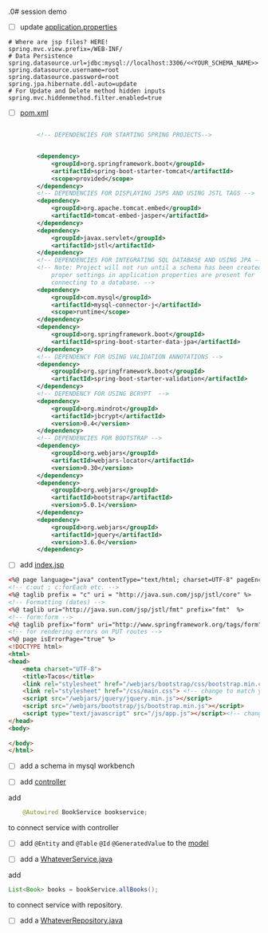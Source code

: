 .0# session demo

- [ ] update [application.properties](src/main/resources/application.properties)

```
# Where are jsp files? HERE!
spring.mvc.view.prefix=/WEB-INF/
# Data Persistence
spring.datasource.url=jdbc:mysql://localhost:3306/<<YOUR_SCHEMA_NAME>>
spring.datasource.username=root
spring.datasource.password=root
spring.jpa.hibernate.ddl-auto=update
# For Update and Delete method hidden inputs
spring.mvc.hiddenmethod.filter.enabled=true
```

- [ ] [pom.xml](pom.xml)

```xml

        <!-- DEPENDENCIES FOR STARTING SPRING PROJECTS-->


        <dependency>
            <groupId>org.springframework.boot</groupId>
            <artifactId>spring-boot-starter-tomcat</artifactId>
            <scope>provided</scope>
        </dependency>
        <!-- DEPENDENCIES FOR DISPLAYING JSPS AND USING JSTL TAGS -->
        <dependency>
            <groupId>org.apache.tomcat.embed</groupId>
            <artifactId>tomcat-embed-jasper</artifactId>
        </dependency>
        <dependency>
            <groupId>javax.servlet</groupId>
            <artifactId>jstl</artifactId>
        </dependency>
        <!-- DEPENDENCIES FOR INTEGRATING SQL DATABASE AND USING JPA -->
        <!-- Note: Project will not run until a schema has been created and the 
            proper settings in application properties are present for 
            connecting to a database. -->
        <dependency>
            <groupId>com.mysql</groupId>
            <artifactId>mysql-connector-j</artifactId>
            <scope>runtime</scope>
        </dependency>
        <dependency>
            <groupId>org.springframework.boot</groupId>
            <artifactId>spring-boot-starter-data-jpa</artifactId>
        </dependency>
        <!-- DEPENDENCY FOR USING VALIDATION ANNOTATIONS -->
        <dependency>
            <groupId>org.springframework.boot</groupId>
            <artifactId>spring-boot-starter-validation</artifactId>
        </dependency>
        <!-- DEPENDENCY FOR USING BCRYPT  -->
        <dependency>
            <groupId>org.mindrot</groupId>
            <artifactId>jbcrypt</artifactId>
            <version>0.4</version>
        </dependency>
        <!-- DEPENDENCIES FOR BOOTSTRAP -->
        <dependency>
            <groupId>org.webjars</groupId>
            <artifactId>webjars-locator</artifactId>
            <version>0.30</version>
        </dependency>
        <dependency>
            <groupId>org.webjars</groupId>
            <artifactId>bootstrap</artifactId>
            <version>5.0.1</version>
        </dependency>
        <dependency>
            <groupId>org.webjars</groupId>
            <artifactId>jquery</artifactId>
            <version>3.6.0</version>
        </dependency>
```

- [ ] add [index.jsp](src/main/webapp/WEB-INF/index.jsp)

```html
<%@ page language="java" contentType="text/html; charset=UTF-8" pageEncoding="UTF-8"%>
<!-- c:out ; c:forEach etc. --> 
<%@ taglib prefix = "c" uri = "http://java.sun.com/jsp/jstl/core" %>
<!-- Formatting (dates) --> 
<%@ taglib uri="http://java.sun.com/jsp/jstl/fmt" prefix="fmt"  %>
<!-- form:form -->
<%@ taglib prefix="form" uri="http://www.springframework.org/tags/form"%>
<!-- for rendering errors on PUT routes -->
<%@ page isErrorPage="true" %>
<!DOCTYPE html>
<html>
<head>
    <meta charset="UTF-8">
    <title>Tacos</title>
    <link rel="stylesheet" href="/webjars/bootstrap/css/bootstrap.min.css">
    <link rel="stylesheet" href="/css/main.css"> <!-- change to match your file/naming structure -->
    <script src="/webjars/jquery/jquery.min.js"></script>
    <script src="/webjars/bootstrap/js/bootstrap.min.js"></script>
    <script type="text/javascript" src="/js/app.js"></script><!-- change to match your file/naming structure -->
</head>
<body>
   
</body>
</html>
```

- [ ] add a schema in mysql workbench

- [ ] add [controller](src/main/java/tyler/bookcrud/controllers/MainController.java)

add 

```java
    @Autowired BookService bookservice;
```
to connect service with controller


- [ ] add `@Entity` and `@Table` `@Id` `@GeneratedValue` to the [model](src/main/java/tyler/bookcrud/models/Book.java)

- [ ] add a [WhateverService.java](src/main/java/tyler/bookcrud/services/BookService.java)

add 
```java
List<Book> books = bookService.allBooks();
```
to connect service with repository.

- [ ] add a [WhateverRepository.java](src/main/java/tyler/bookcrud/repositories/BookRepository.java)